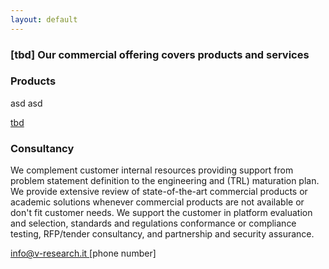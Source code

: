 ```yaml
---
layout: default
---
```


<div class="container">

  <div class="row text-center">
    <h3 class="w-100">
	[tbd] Our commercial offering covers products and services
    </h3>
  </div>

  <div class="row team-people">
    <div class="col-12 text-center">
      <h3 class="orange">
        Products
      </h3>
    </div>
    <div class="col-12 col-sm-8">
      <p class="text-margin">
	asd asd
      </p>
      <a href="" data-toggle="modal" data-target="#modalFed">
	tbd
      </a>
    </div>
  </div>

  <div class="row team-people">
    <div class="col-12 text-center">
      <h3 class="orange">
	Consultancy
      </h3>
    </div>
    <div class="col-12 col-sm-8">
      <p class="text-margin">
We complement customer internal resources providing support from problem statement definition to the engineering and (TRL) maturation plan. We provide extensive review of state-of-the-art commercial products or academic solutions whenever commercial products are not available or don't fit customer needs. We support the customer in platform evaluation and selection, standards and regulations conformance or compliance testing, RFP/tender consultancy, and partnership and security assurance.
      </p>
      <a href="mailto: info@v-research.it" target="blank">
          info@v-research.it
      </a>
	[phone number]
	<br>
    </div>
  </div>
